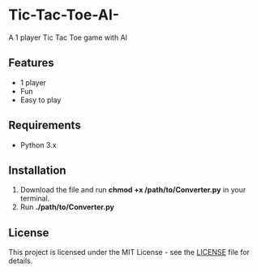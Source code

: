 # Tic-Tac-Toe-AI-
A 1 player Tic Tac Toe game with AI

## Features

- 1 player
- Fun
- Easy to play

## Requirements

- Python 3.x

## Installation

1. Download the file and run **chmod +x /path/to/Converter.py** in your terminal.
2. Run **./path/to/Converter.py**

## License

This project is licensed under the MIT License - see the [LICENSE](LICENSE) file for details.